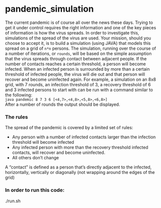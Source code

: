 # pandemic_simulation

The current pandemic is of course all over the news these days. Trying to get it
under control requires the right information and one of the key pieces of
information is how the virus spreads. In order to investigate this, simulations of the
spread of the virus are used.
Your mission, should you choose to accept it, is to build a simulation (using JAVA)
that models this spread on a grid of `n*n` persons. The simulation, running over the
course of a number of iterations, or `rounds`, will be based on the simple
assumption that the virus spreads through contact between adjacent people. If
the number of contacts reaches a certain threshold, a person will become infected.
When an infected person is surrounded by more than a certain threshold of
infected people, the virus will die out and that person will recover and become
uninfected again.
For example, a simulation on an 8x8 grid, with 7 rounds, an infection threshold of 3,
a recovery threshold of 6 and 3 infected persons to start with can be run with a
command similar to the following:<br>
`java pandemic 8 7 3 6 [<4,7>,<4,8>,<5,8>,<6,8>]`<br>
After a number of rounds the output should be displayed.

### The rules
The spread of the pandemic is covered by a limited set of rules:
- Any person with a number of infected contacts larger than the infection
  threshold will become infected
- Any infected person with more than the recovery threshold infected
  contacts, will recover and become uninfected.
- All others don’t change
 
A “contact” is defined as a person that’s directly adjacent to the infected,
horizontally, vertically or diagonally (not wrapping around the edges of the grid)

### In order to run this code:

./run.sh
